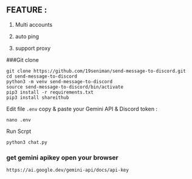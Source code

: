 ## FEATURE :

1. Multi accounts

2. auto ping 

3. support proxy 


###Git clone 
```
git clone https://github.com/19seniman/send-message-to-discord.git
cd send-message-to-discord
python3 -m venv send-message-to-discord
source send-message-to-discord/bin/activate
pip3 install -r requirements.txt
pip3 install shareithub
```
Edit file `.env` copy & paste your Gemini API & Discord token :
```
nano .env
```
Run Scrpt
```
python3 chat.py
```

### get gemini apikey open your browser
```
https://ai.google.dev/gemini-api/docs/api-key
```





